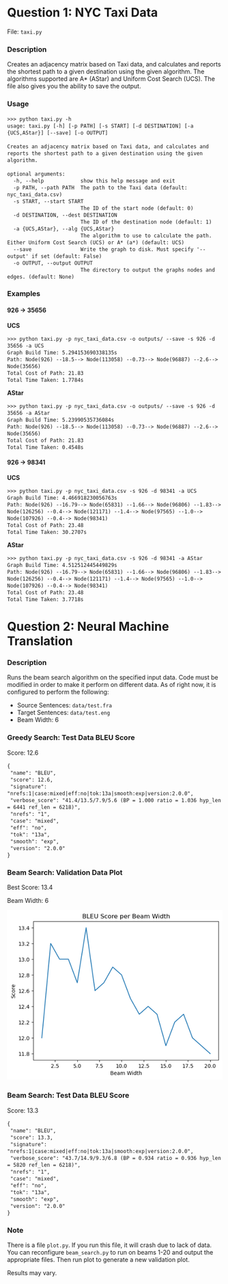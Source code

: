 # Question 1: NYC Taxi Data

File: `taxi.py`

### Description
Creates an adjacency matrix based on Taxi data, and calculates and reports the shortest path to a given destination using the given
algorithm. The algorithms supported are A* (AStar) and Uniform Cost Search (UCS). The file also gives you the ability to save the output.

### Usage
```
>>> python taxi.py -h
usage: taxi.py [-h] [-p PATH] [-s START] [-d DESTINATION] [-a {UCS,AStar}] [--save] [-o OUTPUT]

Creates an adjacency matrix based on Taxi data, and calculates and reports the shortest path to a given destination using the given
algorithm.

optional arguments:
  -h, --help            show this help message and exit
  -p PATH, --path PATH  The path to the Taxi data (default: nyc_taxi_data.csv)
  -s START, --start START
                        The ID of the start node (default: 0)
  -d DESTINATION, --dest DESTINATION
                        The ID of the destination node (default: 1)
  -a {UCS,AStar}, --alg {UCS,AStar}
                        The algorithm to use to calculate the path. Either Uniform Cost Search (UCS) or A* (a*) (default: UCS)
  --save                Write the graph to disk. Must specify '--output' if set (default: False)
  -o OUTPUT, --output OUTPUT
                        The directory to output the graphs nodes and edges. (default: None)
```

### Examples

#### 926 -> 35656

**UCS**

```
>>> python taxi.py -p nyc_taxi_data.csv -o outputs/ --save -s 926 -d 35656 -a UCS  
Graph Build Time: 5.294153690338135s
Path: Node(926) --18.5--> Node(113058) --0.73--> Node(96887) --2.6--> Node(35656)
Total Cost of Path: 21.83
Total Time Taken: 1.7784s
```

**AStar**
```
>>> python taxi.py -p nyc_taxi_data.csv -o outputs/ --save -s 926 -d 35656 -a AStar
Graph Build Time: 5.23990535736084s
Path: Node(926) --18.5--> Node(113058) --0.73--> Node(96887) --2.6--> Node(35656)
Total Cost of Path: 21.83
Total Time Taken: 0.4548s
```

#### 926 -> 98341

**UCS**

```
>>> python taxi.py -p nyc_taxi_data.csv -s 926 -d 98341 -a UCS  
Graph Build Time: 4.466918230056763s
Path: Node(926) --16.79--> Node(65831) --1.66--> Node(96806) --1.83--> Node(126256) --0.4--> Node(121171) --1.4--> Node(97565) --1.0--> Node(107926) --0.4--> Node(98341)
Total Cost of Path: 23.48
Total Time Taken: 30.2707s
```

**AStar**

```
>>> python taxi.py -p nyc_taxi_data.csv -s 926 -d 98341 -a AStar 
Graph Build Time: 4.512512445449829s
Path: Node(926) --16.79--> Node(65831) --1.66--> Node(96806) --1.83--> Node(126256) --0.4--> Node(121171) --1.4--> Node(97565) --1.0--> Node(107926) --0.4--> Node(98341)
Total Cost of Path: 23.48
Total Time Taken: 3.7718s
```

# Question 2: Neural Machine Translation

### Description

Runs the beam search algorithm on the specified input data. Code must be modified in order to make it perform on different data. As of right now, it is configured to perform the following:

- Source Sentences: `data/test.fra`
- Target Sentences: `data/test.eng`
- Beam Width: 6

### Greedy Search: Test Data BLEU Score 

Score: 12.6

```
{
 "name": "BLEU",
 "score": 12.6,
 "signature": "nrefs:1|case:mixed|eff:no|tok:13a|smooth:exp|version:2.0.0",
 "verbose_score": "41.4/13.5/7.9/5.6 (BP = 1.000 ratio = 1.036 hyp_len = 6441 ref_len = 6218)",
 "nrefs": "1",
 "case": "mixed",
 "eff": "no",
 "tok": "13a",
 "smooth": "exp",
 "version": "2.0.0"
}
```

### Beam Search: Validation Data Plot

Best Score: 13.4

Beam Width: 6

![](neural_machine_translation/outputs/valid_beam_plot.png)

### Beam Search: Test Data BLEU Score

Score: 13.3

```
{
 "name": "BLEU",
 "score": 13.3,
 "signature": "nrefs:1|case:mixed|eff:no|tok:13a|smooth:exp|version:2.0.0",
 "verbose_score": "43.7/14.9/9.3/6.8 (BP = 0.934 ratio = 0.936 hyp_len = 5820 ref_len = 6218)",
 "nrefs": "1",
 "case": "mixed",
 "eff": "no",
 "tok": "13a",
 "smooth": "exp",
 "version": "2.0.0"
}
```

### Note

There is a file `plot.py`. If you run this file, it will crash due to lack of data. You can reconfigure `beam_search.py` to run on beams 1-20 and output the appropriate files. Then run plot to generate a new validation plot. 

Results may vary.
